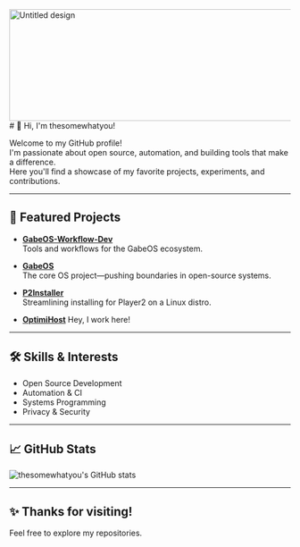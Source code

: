 <img width="600" height="200" alt="Untitled design" src="https://github.com/user-attachments/assets/e8dd0964-c780-4bd0-b39b-861c95bba4f3"/>
# 👋 Hi, I'm thesomewhatyou!



Welcome to my GitHub profile!  
I'm passionate about open source, automation, and building tools that make a difference.  
Here you'll find a showcase of my favorite projects, experiments, and contributions.

---

## 🚀 Featured Projects

- **[GabeOS-Workflow-Dev](https://github.com/GabeOS-Arch/GabeOS-Workflow-Dev)**  
  Tools and workflows for the GabeOS ecosystem.

- **[GabeOS](https://github.com/GabeOS-Arch/GabeOS)**  
  The core OS project—pushing boundaries in open-source systems.

- **[P2Installer](https://github.com/OptimiHost/P2Installer)**  
  Streamlining installing for Player2 on a Linux distro.

- **[OptimiHost](https://github.com/OptimiHost/OptimiHost)**
  Hey, I work here!  

---

## 🛠️ Skills & Interests

- Open Source Development
- Automation & CI
- Systems Programming
- Privacy & Security

---

## 📈 GitHub Stats

![thesomewhatyou's GitHub stats](https://github-readme-stats.vercel.app/api?username=thesomewhatyou&show_icons=true&theme=radical)

---

## ✨ Thanks for visiting!

Feel free to explore my repositories. 
